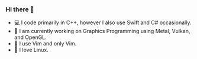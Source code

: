 ### Hi there 👋
- 💻 I code primarily in C++, however I also use Swift and C# occasionally.
- 🔭 I am currently working on Graphics Programming using Metal, Vulkan, and OpenGL.
- 🧠 I use Vim and only Vim.
- 🐧 I love Linux.
<!-- - 🌱 I'd love to someday learn to write a compiler with llvm. -->
